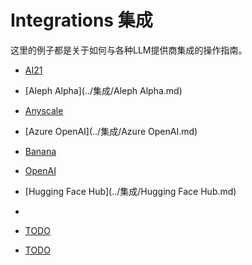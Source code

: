 # Integrations 集成

这里的例子都是关于如何与各种LLM提供商集成的操作指南。

- [AI21](../集成/AI21.md)
- [Aleph Alpha](../集成/Aleph Alpha.md)
- [Anyscale](../集成/Anyscale.md)
- [Azure OpenAI](../集成/Azure OpenAI.md)
- [Banana](../集成/Banana.md)



- [OpenAI](../集成/OpenAI.md)
- [Hugging Face Hub](../集成/Hugging Face Hub.md)
- 
- [TODO](../集成/AI21.md)
- [TODO](../集成/AI21.md)
